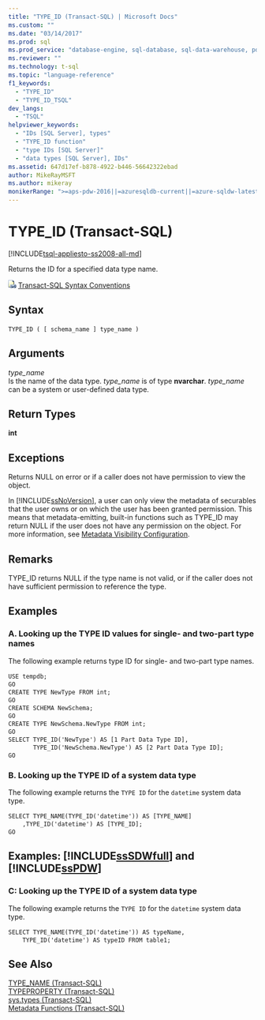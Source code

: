 ```yaml
---
title: "TYPE_ID (Transact-SQL) | Microsoft Docs"
ms.custom: ""
ms.date: "03/14/2017"
ms.prod: sql
ms.prod_service: "database-engine, sql-database, sql-data-warehouse, pdw"
ms.reviewer: ""
ms.technology: t-sql
ms.topic: "language-reference"
f1_keywords: 
  - "TYPE_ID"
  - "TYPE_ID_TSQL"
dev_langs: 
  - "TSQL"
helpviewer_keywords: 
  - "IDs [SQL Server], types"
  - "TYPE_ID function"
  - "type IDs [SQL Server]"
  - "data types [SQL Server], IDs"
ms.assetid: 647d17ef-b878-4922-b446-56642322ebad
author: MikeRayMSFT
ms.author: mikeray
monikerRange: ">=aps-pdw-2016||=azuresqldb-current||=azure-sqldw-latest||>=sql-server-2016||=sqlallproducts-allversions||>=sql-server-linux-2017||=azuresqldb-mi-current"
---
```

# TYPE_ID (Transact-SQL)
[!INCLUDE[tsql-appliesto-ss2008-all-md](../../includes/tsql-appliesto-ss2008-all-md.md)]

  Returns the ID for a specified data type name.  
  
 ![Topic link icon](../../database-engine/configure-windows/media/topic-link.gif "Topic link icon") [Transact-SQL Syntax Conventions](../../t-sql/language-elements/transact-sql-syntax-conventions-transact-sql.md)  
  
## Syntax  
  
```  
TYPE_ID ( [ schema_name ] type_name )   
```  
  
## Arguments  
 *type_name*  
 Is the name of the data type. *type_name* is of type **nvarchar**. *type_name* can be a system or user-defined data type.  
  
## Return Types  
 **int**  
  
## Exceptions  
 Returns NULL on error or if a caller does not have permission to view the object.  
  
 In [!INCLUDE[ssNoVersion](../../includes/ssnoversion-md.md)], a user can only view the metadata of securables that the user owns or on which the user has been granted permission. This means that metadata-emitting, built-in functions such as TYPE_ID may return NULL if the user does not have any permission on the object. For more information, see [Metadata Visibility Configuration](../../relational-databases/security/metadata-visibility-configuration.md).  
  
## Remarks  
 TYPE_ID returns NULL if the type name is not valid, or if the caller does not have sufficient permission to reference the type.  
  
## Examples  
  
### A. Looking up the TYPE ID values for single- and two-part type names  
 The following example returns type ID for single- and two-part type names.  
  
```  
USE tempdb;  
GO  
CREATE TYPE NewType FROM int;  
GO  
CREATE SCHEMA NewSchema;  
GO  
CREATE TYPE NewSchema.NewType FROM int;  
GO  
SELECT TYPE_ID('NewType') AS [1 Part Data Type ID],  
       TYPE_ID('NewSchema.NewType') AS [2 Part Data Type ID];  
GO  
```  
  
### B. Looking up the TYPE ID of a system data type  
 The following example returns the `TYPE ID` for the `datetime` system data type.  
  
```  
SELECT TYPE_NAME(TYPE_ID('datetime')) AS [TYPE_NAME]  
    ,TYPE_ID('datetime') AS [TYPE_ID];  
GO  
```  
  
## Examples: [!INCLUDE[ssSDWfull](../../includes/sssdwfull-md.md)] and [!INCLUDE[ssPDW](../../includes/sspdw-md.md)]  
  
### C: Looking up the TYPE ID of a system data type  
 The following example returns the `TYPE ID` for the `datetime` system data type.  
  
```  
SELECT TYPE_NAME(TYPE_ID('datetime')) AS typeName,   
    TYPE_ID('datetime') AS typeID FROM table1;  
```  
  
## See Also  
 [TYPE_NAME &#40;Transact-SQL&#41;](../../t-sql/functions/type-name-transact-sql.md)   
 [TYPEPROPERTY &#40;Transact-SQL&#41;](../../t-sql/functions/typeproperty-transact-sql.md)   
 [sys.types &#40;Transact-SQL&#41;](../../relational-databases/system-catalog-views/sys-types-transact-sql.md)   
 [Metadata Functions &#40;Transact-SQL&#41;](../../t-sql/functions/metadata-functions-transact-sql.md)  
  
  

